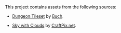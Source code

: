 This project contains assets from the following sources:

- [Dungeon Tileset](https://opengameart.org/content/dungeon-tileset) by [Buch](https://opengameart.org/users/buch).

- [Sky with Clouds](https://craftpix.net/freebies/free-sky-with-clouds-background-pixel-art-set/) by [CraftPix.net](https://craftpix.net/file-licenses/).
